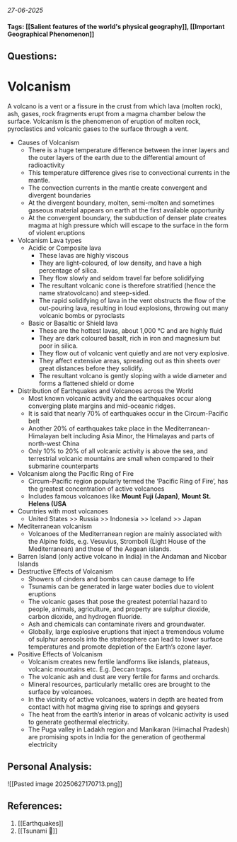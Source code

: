 *27-06-2025*
#### Tags: [[Salient features of the world's physical geography]], [[Important Geographical Phenomenon]]


## Questions:



# Volcanism

A volcano is a vent or a fissure in the crust from which lava (molten rock), ash, gases, rock fragments erupt from a magma chamber below the surface. Volcanism is the phenomenon of eruption of molten rock, pyroclastics and volcanic gases to the surface through a vent.

- Causes of Volcanism
	- There is a huge temperature difference between the inner layers and the outer layers of the earth due to the differential amount of radioactivity
	- This temperature difference gives rise to convectional currents in the mantle.
	- The convection currents in the mantle create convergent and divergent boundaries
	- At the divergent boundary, molten, semi-molten and sometimes gaseous material appears on earth at the first available opportunity
	- At the convergent boundary, the subduction of denser plate creates magma at high pressure which will escape to the surface in the form of violent eruptions
- Volcanism Lava types
	- Acidic or Composite lava
		- These lavas are highly viscous
		- They are light-coloured, of low density, and have a high percentage of silica.
		- They flow slowly and seldom travel far before solidifying
		- The resultant volcanic cone is therefore stratified (hence the name stratovolcano) and steep-sided.
		- The rapid solidifying of lava in the vent obstructs the flow of the out-pouring lava, resulting in loud explosions, throwing out many volcanic bombs or pyroclasts
	- Basic or Basaltic or Shield lava
		- These are the hottest lavas, about 1,000 °C and are highly fluid
		- They are dark coloured basalt, rich in iron and magnesium but poor in silica.
		- They flow out of volcanic vent quietly and are not very explosive.
		- They affect extensive areas, spreading out as thin sheets over great distances before they solidify.
		- The resultant volcano is gently sloping with a wide diameter and forms a flattened shield or dome
- Distribution of Earthquakes and Volcanoes across the World
	- Most known volcanic activity and the earthquakes occur along converging plate margins and mid-oceanic ridges.
	- It is said that nearly 70% of earthquakes occur in the Circum-Pacific belt
	- Another 20% of earthquakes take place in the Mediterranean-Himalayan belt including Asia Minor, the Himalayas and parts of north-west China
	- Only 10% to 20% of all volcanic activity is above the sea, and terrestrial volcanic mountains are small when compared to their submarine counterparts
- Volcanism along the Pacific Ring of Fire
	- Circum-Pacific region popularly termed the ‘Pacific Ring of Fire’, has the greatest concentration of active volcanoes
	- Includes famous volcanoes like **Mount Fuji (Japan)**, **Mount St. Helens (USA**
- Countries with most volcanoes
	- United States >> Russia >> Indonesia >> Iceland >> Japan
- Mediterranean volcanism
	- Volcanoes of the Mediterranean region are mainly associated with the Alpine folds, e.g. Vesuvius, Stromboli (Light House of the Mediterranean) and those of the Aegean islands.
- Barren Island (only active volcano in India) in the Andaman and Nicobar Islands
- Destructive Effects of Volcanism
	- Showers of cinders and bombs can cause damage to life
	- Tsunamis can be generated in large water bodies due to violent eruptions
	- The volcanic gases that pose the greatest potential hazard to people, animals, agriculture, and property are sulphur dioxide, carbon dioxide, and hydrogen fluoride.
	- Ash and chemicals can contaminate rivers and groundwater.
	- Globally, large explosive eruptions that inject a tremendous volume of sulphur aerosols into the stratosphere can lead to lower surface temperatures and promote depletion of the Earth’s ozone layer.
- Positive Effects of Volcanism
	- Volcanism creates new fertile landforms like islands, plateaus, volcanic mountains etc. E.g. Deccan traps.
	- The volcanic ash and dust are very fertile for farms and orchards.
	- Mineral resources, particularly metallic ores are brought to the surface by volcanoes.
	- In the vicinity of active volcanoes, waters in depth are heated from contact with hot magma giving rise to springs and geysers
	- The heat from the earth’s interior in areas of volcanic activity is used to generate geothermal electricity.
	- The Puga valley in Ladakh region and Manikaran (Himachal Pradesh) are promising spots in India for the generation of geothermal electricity


## Personal Analysis:

![[Pasted image 20250627170713.png]]
## References:

1. [[Earthquakes]]
2. [[Tsunami 🌊]]